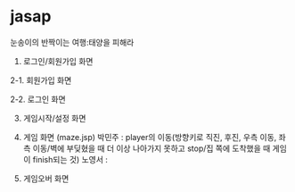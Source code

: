 # jasap
 눈송이의 반짝이는 여행:태양을 피해라


1. 로그인/회원가입 화면


2-1. 회원가입 화면


2-2. 로그인 화면


3. 게임시작/설정 화면


4. 게임 화면 (maze.jsp)
박민주 : player의 이동(방향키로 직진, 후진, 우측 이동, 좌측 이동/벽에 부딪혔을 때 더 이상 나아가지 못하고 stop/집 쪽에 도착했을 때 게임이 finish되는 것)
노영서 : 

6. 게임오버 화면


